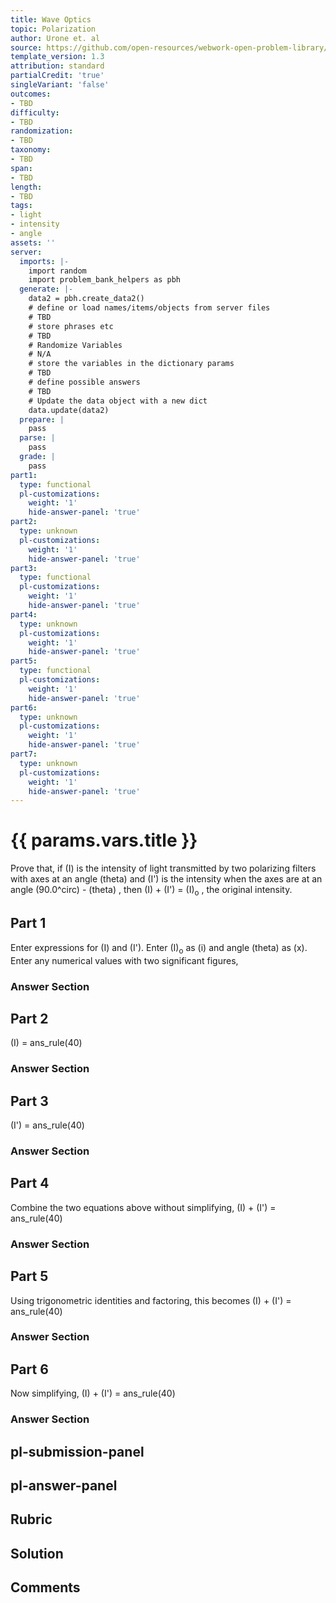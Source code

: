 ```yaml
---
title: Wave Optics
topic: Polarization
author: Urone et. al
source: https://github.com/open-resources/webwork-open-problem-library/tree/master/Contrib/BrockPhysics/College_Physics_Urone/27.Wave_Optics/Polarization/NU_U17-27-08-007.pg
template_version: 1.3
attribution: standard
partialCredit: 'true'
singleVariant: 'false'
outcomes:
- TBD
difficulty:
- TBD
randomization:
- TBD
taxonomy:
- TBD
span:
- TBD
length:
- TBD
tags:
- light
- intensity
- angle
assets: ''
server:
  imports: |-
    import random
    import problem_bank_helpers as pbh
  generate: |-
    data2 = pbh.create_data2()
    # define or load names/items/objects from server files
    # TBD
    # store phrases etc
    # TBD
    # Randomize Variables
    # N/A
    # store the variables in the dictionary params
    # TBD
    # define possible answers
    # TBD
    # Update the data object with a new dict
    data.update(data2)
  prepare: |
    pass
  parse: |
    pass
  grade: |
    pass
part1:
  type: functional
  pl-customizations:
    weight: '1'
    hide-answer-panel: 'true'
part2:
  type: unknown
  pl-customizations:
    weight: '1'
    hide-answer-panel: 'true'
part3:
  type: functional
  pl-customizations:
    weight: '1'
    hide-answer-panel: 'true'
part4:
  type: unknown
  pl-customizations:
    weight: '1'
    hide-answer-panel: 'true'
part5:
  type: functional
  pl-customizations:
    weight: '1'
    hide-answer-panel: 'true'
part6:
  type: unknown
  pl-customizations:
    weight: '1'
    hide-answer-panel: 'true'
part7:
  type: unknown
  pl-customizations:
    weight: '1'
    hide-answer-panel: 'true'
---
```


# {{ params.vars.title }} 


Prove that, if (I) is the intensity of light transmitted by two polarizing filters with axes at an angle (theta) and (I') is the intensity when the axes are at an angle (90.0^circ) - (theta) , then (I) + (I') = (I)<sub>o</sub> , the original intensity.

## Part 1 
Enter expressions for (I) and (I'). Enter (I)<sub>o</sub> as (i) and angle (theta) as (x). Enter any numerical values with two significant figures, 


 ### Answer Section

## Part 2 
(I) = ans_rule(40) 


 ### Answer Section

## Part 3 
(I') = ans_rule(40) 


 ### Answer Section

## Part 4 
Combine the two equations above without simplifying, (I) + (I') = ans_rule(40) 


 ### Answer Section

## Part 5 
Using trigonometric identities and factoring, this becomes (I) + (I') = ans_rule(40) 


 ### Answer Section

## Part 6 
Now simplifying, (I) + (I') = ans_rule(40) 


 ### Answer Section


## pl-submission-panel 


## pl-answer-panel 


## Rubric 


## Solution 


## Comments 


